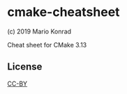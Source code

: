 # cmake-cheatsheet

(c) 2019 Mario Konrad

Cheat sheet for CMake 3.13


## License

[CC-BY](https://creativecommons.org/licenses/by/4.0/)

